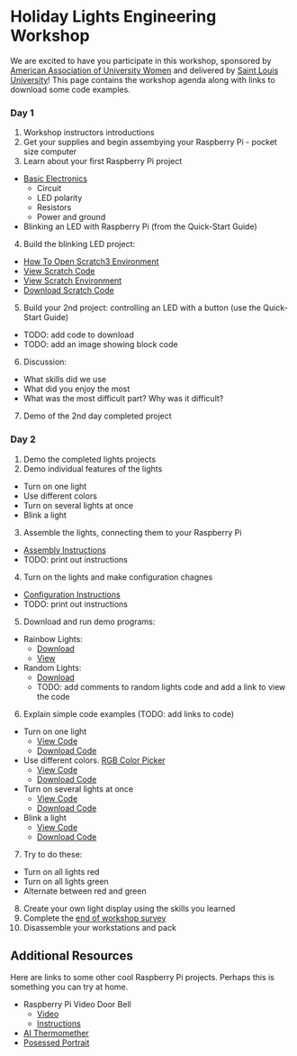 # Holiday Lights Engineering Workshop
We are excited to have you participate in this workshop, sponsored by <a href='https://ww3.aauw.org/aauw_check/fellowships_directory/#rid6441'>American Association of University Women</a> and delivered by <a href='https://www.slu.edu/'>Saint Louis University</a>! This page contains the workshop agenda along with links to download some code examples.

### Day 1

1. Workshop instructors introductions
2. Get your supplies and begin assembying your Raspberry Pi - pocket size computer
3. Learn about your first Raspberry Pi project
  - <a href='https://www.makerspaces.com/basic-electronics/'>Basic Electronics</a>
       - Circuit
       - LED polarity
       - Resistors
       - Power and ground
  - Blinking an LED with Raspberry Pi (from the Quick-Start Guide)
4. Build the blinking LED project: 
  - <a href="screenShots/openScratch3.png">How To Open Scratch3 Environment</a>
  - <a href="screenShots/blinkingLEDCode.png">View Scratch Code</a>
  - <a href="screenShots/blinkingLED.png">View Scratch Environment</a>
  - <a href="scratch/blinkingLED.sb3" download>Download Scratch Code</a>
5. Build your 2nd project: controlling an LED with a button (use the Quick-Start Guide)
  - TODO: add code to download
  - TODO: add an image showing block code
6. Discussion:
  - What skills did we use
  - What did you enjoy the most 
  - What was the most difficult part? Why was it difficult?
7. Demo of the 2nd day completed project

### Day 2

1. Demo the completed lights projects
2. Demo individual features of the lights
  - Turn on one light
  - Use different colors
  - Turn on several lights at once
  - Blink a light
3. Assemble the lights, connecting them to your Raspberry Pi
  - <a href="https://drive.google.com/file/d/1ovEwY0axvya6oyfshwoi6XtHjDIgWKuZ/view?usp=sharing">Assembly Instructions</a>
  - TODO: print out instructions
4. Turn on the lights and make configuration chagnes
  - <a href="https://drive.google.com/file/d/1wJrOotk2LGd6SBqmLCVecB4jKPKN6_3v/view?usp=sharing">Configuration Instructions</a>
  - TODO: print out instructions
5. Download and run demo programs:
  - Rainbow Lights:
       - <a href='python/rainbowLights.py' download>Download</a>
       - <a href='https://github.com/kate-holdener/lights/blob/a7df7a0f10278c6463d92c18569bfcdb75b824ee/python/rainbowLights.py' target="_blank" rel="noopener noreferrer">View</a>
  - Random Lights:
       - <a href='python/randomLights.py' download>Download</a>
       - TODO: add comments to random lights code and add a link to view the code
6. Explain simple code examples (TODO: add links to code)
  - Turn on one light
       - <a href='https://github.com/kate-holdener/lights/blob/5a485edb7f33e692c3d9da01c40028e247acfff0/python/oneLight.py' target="_blank" rel="noopener noreferrer">View Code</a>
       - <a href='python/oneLight.py' download>Download Code</a>
  - Use different colors. <a href="https://www.rapidtables.com/web/color/RGB_Color.html" target="_blank" rel="noopener noreferrer">RGB Color Picker</a>
       - <a href='https://github.com/kate-holdener/lights/blob/5a485edb7f33e692c3d9da01c40028e247acfff0/python/differentColors.py' target="_blank" rel="noopener noreferrer">View Code</a>
       - <a href='python/differentColors.py' download>Download Code</a>
  - Turn on several lights at once
       - <a href='https://github.com/kate-holdener/lights/blob/5a485edb7f33e692c3d9da01c40028e247acfff0/python/manyLights.py' target="_blank" rel="noopener noreferrer">View Code</a>
       - <a href='python/manyLights.py' download>Download Code</a>
  - Blink a light
       - <a href='https://github.com/kate-holdener/lights/blob/5a485edb7f33e692c3d9da01c40028e247acfff0/python/blinkingLight.py' target="_blank" rel="noopener noreferrer">View Code</a>
       - <a href='python/blinkingLight.py' download>Download Code</a>
7. Try to do these:
  - Turn on all lights red
  - Turn on all lights green
  - Alternate between red and green
8. Create your own light display using the skills you learned
9. Complete the <a href="https://forms.gle/DwZqcU1aj78qzQxL6">end of workshop survey</a>
10. Disassemble your workstations and pack

## Additional Resources
Here are links to some other cool Raspberry Pi projects. Perhaps this is something you can try at home.
  - Raspberry Pi Video Door Bell
    - <a href='https://www.youtube.com/watch?v=tG_VPWNS8Sw&t=36s'>Video</a>
    - <a href='https://www.hackster.io/sneaky/fast-video-doorbell-intercom-on-raspberry-pi-63b063'>Instructions</a>
  - <a href='https://www.hackster.io/tomasz-lewicki/ai-thermometer-2bacb4#toc-7--resources-8'>AI Thermomether</a>
  - <a href='https://www.hackster.io/dominick-marino/possessed-portrait-updated-32a7a6'>Posessed Portrait</a>

